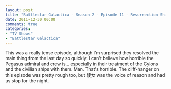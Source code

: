 ```yaml
---
layout: post
title: "Battlestar Galactica - Season 2 - Episode 11 - Resurrection Ship (Pt 1)"
date: 2011-12-30 00:00
comments: true
categories:
- "TV Shows"
- "Battlestar Galactica"
---
```


This was a really tense episode, although I'm surprised they
resolved the main thing from the last day so quickly. I can't
believe how horrible the Pegasus admiral and crew
is... especially in their treatment of the Cylons and the
civilian ships with them. Man. That's horrible. The cliff-hanger
on this episode was pretty rough too, but 綾女 was the voice of
reason and had us stop for the night.
